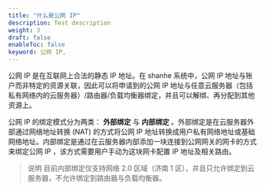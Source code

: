 ```yaml
---
title: "什么是公网 IP"
description: Test description
weight: 3
draft: false
enableToc: false
keyword: 公网 IP,
---
```


公网 IP 是在互联网上合法的静态 IP 地址。在 shanhe 系统中，公网 IP 地址与账户而非特定的资源关联，因此可以将申请到的公网 IP 地址与任意云服务器（包括私有网络内的云服务器）/路由器/负载均衡器绑定，并且可以解绑、再分配到其他资源上。

公网 IP 的绑定模式分为两类： **外部绑定** 与 **内部绑定** 。外部绑定是在云服务器外部通过网络地址转换  (NAT) 的方式将公网 IP 地址转换成用户私有网络地址或基础网络地址。内部绑定是通过在云服务器内部添加一块连接到公网网关的网卡的方式来绑定公网 IP ，该方式需要用户手动为这块网卡配置 IP 地址及相关路由。

>说明
>目前内部绑定仅支持网络 2.0 区域（济南 1 区），并且只允许绑定到云服务器，不允许绑定到路由器与负载均衡器。



